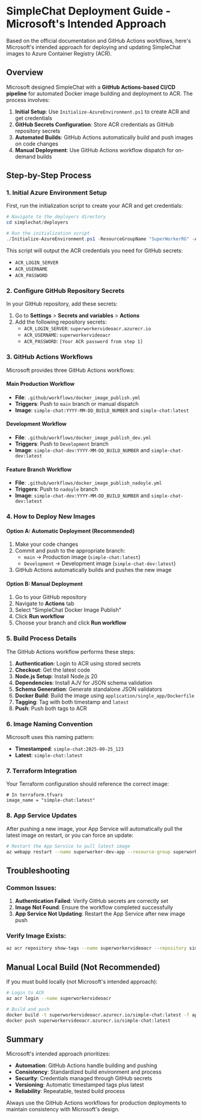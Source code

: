 # SimpleChat Deployment Guide - Microsoft's Intended Approach

Based on the official documentation and GitHub Actions workflows, here's Microsoft's intended approach for deploying and updating SimpleChat images to Azure Container Registry (ACR).

## Overview

Microsoft designed SimpleChat with a **GitHub Actions-based CI/CD pipeline** for automated Docker image building and deployment to ACR. The process involves:

1. **Initial Setup**: Use `Initialize-AzureEnvironment.ps1` to create ACR and get credentials
2. **GitHub Secrets Configuration**: Store ACR credentials as GitHub repository secrets
3. **Automated Builds**: GitHub Actions automatically build and push images on code changes
4. **Manual Deployment**: Use GitHub Actions workflow dispatch for on-demand builds

## Step-by-Step Process

### 1. Initial Azure Environment Setup

First, run the initialization script to create your ACR and get credentials:

```powershell
# Navigate to the deployers directory
cd simplechat/deployers

# Run the initialization script
./Initialize-AzureEnvironment.ps1 -ResourceGroupName "SuperWorkerRG" -AzureRegion "australiaeast" -ACRName "superworkervideoacr" -OpenAiName "azopenai-auseast"
```

This script will output the ACR credentials you need for GitHub secrets:
- `ACR_LOGIN_SERVER`
- `ACR_USERNAME` 
- `ACR_PASSWORD`

### 2. Configure GitHub Repository Secrets

In your GitHub repository, add these secrets:

1. Go to **Settings** > **Secrets and variables** > **Actions**
2. Add the following repository secrets:
   - `ACR_LOGIN_SERVER`: `superworkervideoacr.azurecr.io`
   - `ACR_USERNAME`: `superworkervideoacr`
   - `ACR_PASSWORD`: `[Your ACR password from step 1]`

### 3. GitHub Actions Workflows

Microsoft provides three GitHub Actions workflows:

#### Main Production Workflow
- **File**: `.github/workflows/docker_image_publish.yml`
- **Triggers**: Push to `main` branch or manual dispatch
- **Image**: `simple-chat:YYYY-MM-DD_BUILD_NUMBER` and `simple-chat:latest`

#### Development Workflow  
- **File**: `.github/workflows/docker_image_publish_dev.yml`
- **Triggers**: Push to `Development` branch
- **Image**: `simple-chat-dev:YYYY-MM-DD_BUILD_NUMBER` and `simple-chat-dev:latest`

#### Feature Branch Workflow
- **File**: `.github/workflows/docker_image_publish_nadoyle.yml`
- **Triggers**: Push to `nadoyle` branch
- **Image**: `simple-chat-dev:YYYY-MM-DD_BUILD_NUMBER` and `simple-chat-dev:latest`

### 4. How to Deploy New Images

#### Option A: Automatic Deployment (Recommended)
1. Make your code changes
2. Commit and push to the appropriate branch:
   - `main` → Production image (`simple-chat:latest`)
   - `Development` → Development image (`simple-chat-dev:latest`)
3. GitHub Actions automatically builds and pushes the new image

#### Option B: Manual Deployment
1. Go to your GitHub repository
2. Navigate to **Actions** tab
3. Select "SimpleChat Docker Image Publish"
4. Click **Run workflow**
5. Choose your branch and click **Run workflow**

### 5. Build Process Details

The GitHub Actions workflow performs these steps:

1. **Authentication**: Login to ACR using stored secrets
2. **Checkout**: Get the latest code
3. **Node.js Setup**: Install Node.js 20
4. **Dependencies**: Install AJV for JSON schema validation
5. **Schema Generation**: Generate standalone JSON validators
6. **Docker Build**: Build the image using `application/single_app/Dockerfile`
7. **Tagging**: Tag with both timestamp and `latest`
8. **Push**: Push both tags to ACR

### 6. Image Naming Convention

Microsoft uses this naming pattern:
- **Timestamped**: `simple-chat:2025-09-25_123`
- **Latest**: `simple-chat:latest`

### 7. Terraform Integration

Your Terraform configuration should reference the correct image:

```hcl
# In terraform.tfvars
image_name = "simple-chat:latest"
```

### 8. App Service Updates

After pushing a new image, your App Service will automatically pull the latest image on restart, or you can force an update:

```bash
# Restart the App Service to pull latest image
az webapp restart --name superworker-dev-app --resource-group superworker-dev-rg
```

## Troubleshooting

### Common Issues:

1. **Authentication Failed**: Verify GitHub secrets are correctly set
2. **Image Not Found**: Ensure the workflow completed successfully
3. **App Service Not Updating**: Restart the App Service after new image push

### Verify Image Exists:
```bash
az acr repository show-tags --name superworkervideoacr --repository simple-chat
```

## Manual Local Build (Not Recommended)

If you must build locally (not Microsoft's intended approach):

```bash
# Login to ACR
az acr login --name superworkervideoacr

# Build and push
docker build -t superworkervideoacr.azurecr.io/simple-chat:latest -f application/single_app/Dockerfile .
docker push superworkervideoacr.azurecr.io/simple-chat:latest
```

## Summary

Microsoft's intended approach prioritizes:
- **Automation**: GitHub Actions handle building and pushing
- **Consistency**: Standardized build environment and process  
- **Security**: Credentials managed through GitHub secrets
- **Versioning**: Automatic timestamped tags plus latest
- **Reliability**: Repeatable, tested build process

Always use the GitHub Actions workflows for production deployments to maintain consistency with Microsoft's design.
